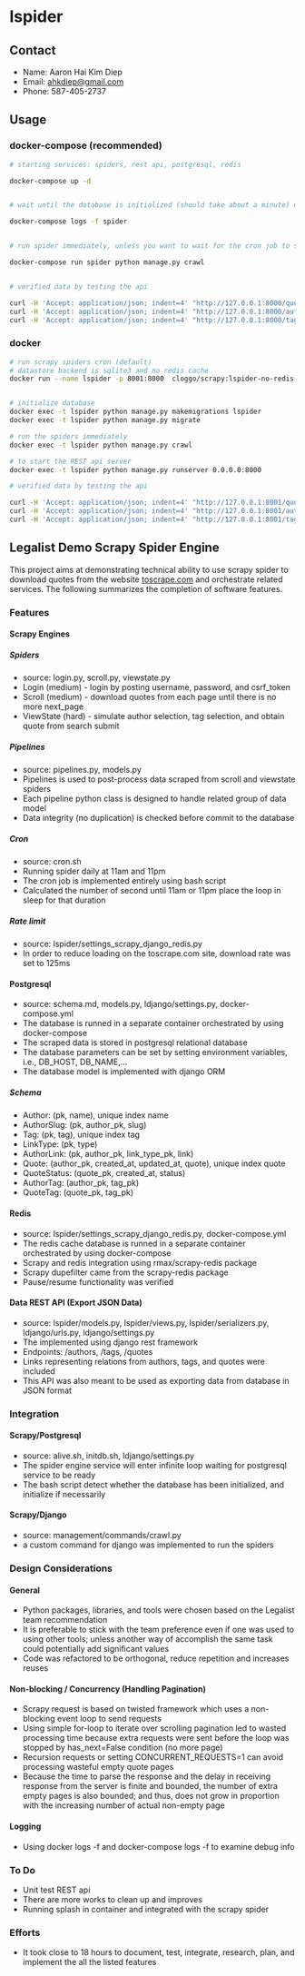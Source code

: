# lspider

## Contact

* Name: Aaron Hai Kim Diep
* Email: ahkdiep@gmail.com
* Phone: 587-405-2737


## Usage

### docker-compose (recommended)

```bash
# starting services: spiders, rest api, postgresql, redis

docker-compose up -d


# wait until the database is initialized (should take about a minute) or check the log

docker-compose logs -f spider


# run spider immediately, unless you want to wait for the cron job to start at 11am or 11pm

docker-compose run spider python manage.py crawl


# verified data by testing the api

curl -H 'Accept: application/json; indent=4' "http://127.0.0.1:8000/quotes/"
curl -H 'Accept: application/json; indent=4' "http://127.0.0.1:8000/authors/"
curl -H 'Accept: application/json; indent=4' "http://127.0.0.1:8000/tags/"

```

### docker

```bash
# run scrapy spiders cron (default)
# datastore backend is sqlite3 and no redis cache
docker run --name lspider -p 8001:8000  cloggo/scrapy:lspider-no-redis-1.0.20-3.9.5


# initialize database
docker exec -t lspider python manage.py makemigrations lspider
docker exec -t lspider python manage.py migrate

# run the spiders immediately
docker exec -t lspider python manage.py crawl

# to start the REST api server
docker exec -t lspider python manage.py runserver 0.0.0.0:8000

# verified data by testing the api

curl -H 'Accept: application/json; indent=4' "http://127.0.0.1:8001/quotes/"
curl -H 'Accept: application/json; indent=4' "http://127.0.0.1:8001/authors/"
curl -H 'Accept: application/json; indent=4' "http://127.0.0.1:8001/tags/"

```

## Legalist Demo Scrapy Spider Engine

This project aims at demonstrating technical ability to use scrapy spider to download quotes from the website [toscrape.com](http://toscrape.com) and orchestrate related services.  The following summarizes the completion of software features.

### Features

#### Scrapy Engines

##### Spiders
* source: login.py, scroll.py, viewstate.py
* Login (medium) - login by posting username, password, and csrf_token
* Scroll (medium) - download quotes from each page until there is no more next_page
* ViewState (hard) - simulate author selection, tag selection, and obtain quote from search submit

##### Pipelines
* source: pipelines.py, models.py
* Pipelines is used to post-process data scraped from scroll and viewstate spiders
* Each pipeline python class is designed to handle related group of data model
* Data integrity (no duplication) is checked before commit to the database

##### Cron
* source: cron.sh
* Running spider daily at 11am and 11pm
* The cron job is implemented entirely using bash script
* Calculated the number of second until 11am or 11pm place the loop in sleep for that duration

##### Rate limit
* source: lspider/settings_scrapy_django_redis.py
* In order to reduce loading on the toscrape.com site, download rate was set to 125ms

#### Postgresql
* source: schema.md, models.py, ldjango/settings.py, docker-compose.yml
* The database is runned in a separate container orchestrated by using docker-compose
* The scraped data is stored in postgresql relational database
* The database parameters can be set by setting environment variables, i.e., DB_HOST, DB_NAME,...
* The database model is implemented with django ORM

##### Schema

* Author: (pk, name), unique index name
* AuthorSlug: (pk, author_pk, slug)
* Tag: (pk, tag), unique index tag
* LinkType: (pk, type)
* AuthorLink: (pk, author_pk, link_type_pk, link)
* Quote: (author_pk, created_at, updated_at, quote), unique index quote
* QuoteStatus: (quote_pk, created_at, status)
* AuthorTag: (author_pk, tag_pk)
* QuoteTag: (quote_pk, tag_pk)

#### Redis
* source: lspider/settings_scrapy_django_redis.py, docker-compose.yml
* The redis cache database is runned in a separate container orchestrated by using docker-compose
* Scrapy and redis integration using rmax/scrapy-redis package
* Scrapy dupefilter came from the scrapy-redis package
* Pause/resume functionality was verified

#### Data REST API (Export JSON Data)
* source: lspider/models.py, lspider/views.py, lspider/serializers.py, ldjango/urls.py, ldjango/settings.py
* The implemented using django rest framework
* Endpoints: /authors, /tags, /quotes
* Links representing relations from authors, tags, and quotes were included
* This API was also meant to be used as exporting data from database in JSON format

### Integration

#### Scrapy/Postgresql
* source: alive.sh, initdb.sh, ldjango/settings.py
* The spider engine service will enter infinite loop waiting for postgresql service to be ready
* The bash script detect whether the database has been initialized, and initialize if necessarily

#### Scrapy/Django
* source: management/commands/crawl.py
* a custom command for django was implemented to run the spiders

### Design Considerations

#### General
* Python packages, libraries, and tools were chosen based on the Legalist team recommendation
* It is preferable to stick with the team preference even if one was used to using other tools; unless another way of accomplish the same task could potentially add significant values
* Code was refactored to be orthogonal, reduce repetition and increases reuses

#### Non-blocking / Concurrency (Handling Pagination)
* Scrapy request is based on twisted framework which uses a non-blocking event loop to send requests
* Using simple for-loop to iterate over scrolling pagination led to wasted processing time because extra requests were sent before the loop was stopped by has_next=False condition (no more page)
* Recursion requests or setting CONCURRENT_REQUESTS=1 can avoid processing wasteful empty quote pages 
* Because the time to parse the response and the delay in receiving response from the server is finite and bounded, the number of extra empty pages is also bounded; and thus, does not grow in proportion with the increasing number of actual non-empty page

#### Logging
* Using docker logs -f and docker-compose logs -f to examine debug info

### To Do
* Unit test REST api
* There are more works to clean up and improves
* Running splash in container and integrated with the scrapy spider

### Efforts

* It took close to 18 hours to document, test, integrate, research, plan, and implement the all the listed features
